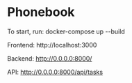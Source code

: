 # Phonebook

To start, run: docker-compose up --build

Frontend: http://localhost:3000

Backend: http://0.0.0.0:8000/

API: http://0.0.0.0:8000/api/tasks